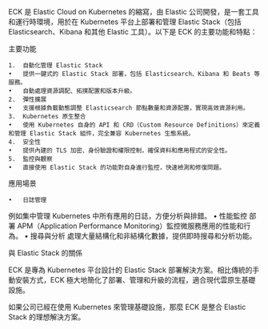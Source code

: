 
ECK 是 Elastic Cloud on Kubernetes 的縮寫，由 Elastic 公司開發，是一套工具和運行時環境，用於在 Kubernetes 平台上部署和管理 Elastic Stack（包括 Elasticsearch、Kibana 和其他 Elastic 工具）。以下是 ECK 的主要功能和特點：

主要功能

	1.	自動化管理 Elastic Stack
	•	提供一鍵式的 Elastic Stack 部署，包括 Elasticsearch、Kibana 和 Beats 等服務。
	•	自動處理資源調配、拓撲配置和版本升級。
	2.	彈性擴展
	•	支援根據負載動態調整 Elasticsearch 節點數量和資源配置，實現高效資源利用。
	3.	Kubernetes 原生整合
	•	使用 Kubernetes 自身的 API 和 CRD（Custom Resource Definitions）來定義和管理 Elastic Stack 組件，完全兼容 Kubernetes 生態系統。
	4.	安全性
	•	提供內建的 TLS 加密、身份驗證和權限控制，確保資料和應用程式的安全性。
	5.	監控與觀察
	•	直接使用 Elastic Stack 的功能對自身進行監控，快速檢測和修復問題。

應用場景

	•	日誌管理
例如集中管理 Kubernetes 中所有應用的日誌，方便分析與排錯。
	•	性能監控
部署 APM（Application Performance Monitoring）監控微服務應用的性能和行為。
	•	搜尋與分析
處理大量結構化和非結構化數據，提供即時搜尋和分析功能。

與 Elastic Stack 的關係

ECK 是專為 Kubernetes 平台設計的 Elastic Stack 部署解決方案。相比傳統的手動安裝方式，ECK 極大地簡化了部署、管理和升級的流程，適合現代雲原生基礎設施。

如果公司已經在使用 Kubernetes 來管理基礎設施，那麼 ECK 是整合 Elastic Stack 的理想解決方案。

